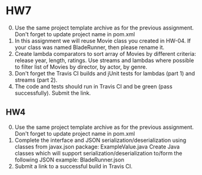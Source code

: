 # HW7

0. Use the same project template archive as for the previous assignment. Don't forget to update project name in pom.xml
1. In this assignment we will reuse Movie class you created in HW-04. If your class was named BladeRunner, then please rename it.
2. Create lambda comparators to sort array of Movies by different criteria: release year, length, ratings. Use streams and lambdas where possible to filter list of Movies by director, by actor, by genre.
3. Don't forget the Travis CI builds and jUnit tests for lambdas (part 1) and streams (part 2).
4. The code and tests should run in Travis CI and be green (pass successfully). Submit the link.

## HW4

0. Use the same project template archive as for the previous assignment. Don't forget to update project name in pom.xml
1. Complete the interface and JSON serialization/deserialization using classes from javax.json package: ExampleValue.java
   Create Java classes which will support serialization/deserialization to/form the following JSON example: BladeRunner.json
2. Submit a link to a successful build in Travis CI.